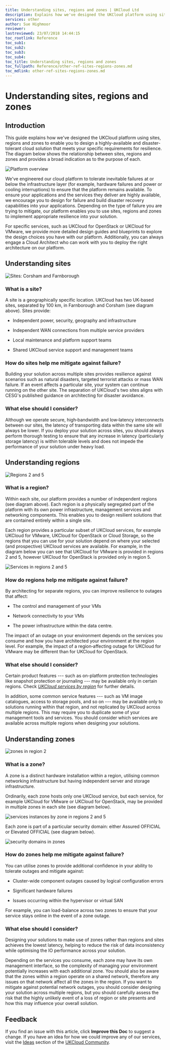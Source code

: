 ```yaml
---
title: Understanding sites, regions and zones | UKCloud Ltd
description: Explains how we've designed the UKCloud platform using sites, regions and zones to enable you to design a highly-available and disaster-tolerant cloud solution
services: other
author: Sue Highmoor
reviewer:
lastreviewed: 23/07/2018 14:44:15
toc_rootlink: Reference
toc_sub1: 
toc_sub2:
toc_sub3:
toc_sub4:
toc_title: Understanding sites, regions and zones
toc_fullpath: Reference/other-ref-sites-regions-zones.md
toc_mdlink: other-ref-sites-regions-zones.md
---
```


# Understanding sites, regions and zones

## Introduction

This guide explains how we've designed the UKCloud platform using sites, regions and zones to enable you to design a highly-available and disaster-tolerant cloud solution that meets your specific requirements for resilience. The diagram below shows the relationship between sites, regions and zones and provides a broad indication as to the purpose of each.

![Platform overview](images/fig1_platform_overview.png)

We've engineered our cloud platform to tolerate inevitable failures at or below the infrastructure layer (for example, hardware failures and power or cooling interruptions) to ensure that the platform remains available. To ensure your applications and the services they deliver are highly available, we encourage you to design for failure and build disaster recovery capabilities into your applications. Depending on the type of failure you are trying to mitigate, our platform enables you to use sites, regions and zones to implement appropriate resilience into your solution.

For specific services, such as UKCloud for OpenStack or UKCloud for VMware, we provide more detailed design guides and blueprints to explore the design choices you have with our platform. Additionally, you can always engage a Cloud Architect who can work with you to deploy the right architecture on our platform.

## Understanding sites

![Sites: Corsham and Farnborough](images/fig2_sites.png)

### What is a site?

A site is a geographically specific location. UKCloud has two UK‑based sites, separated by 100 km, in Farnborough and Corsham (see diagram above). Sites provide:

- Independent power, security, geography and infrastructure

- Independent WAN connections from multiple service providers

- Local maintenance and platform support teams

- Shared UKCloud service support and management teams

### How do sites help me mitigate against failure?

Building your solution across multiple sites provides resilience against scenarios such as natural disasters, targeted terrorist attacks or mass WAN failure. If an event affects a particular site, your system can continue running on the other site. The separation of UKCloud's two sites aligns with CESG's published guidance on architecting for disaster avoidance.

### What else should I consider?

Although we operate secure, high‑bandwidth and low‑latency interconnects between our sites, the latency of transporting data within the same site will always be lower. If you deploy your solution across sites, you should always perform thorough testing to ensure that any increase in latency (particularly storage latency) is within tolerable levels and does not impede the performance of your solution under heavy load.

## Understanding regions

![Regions 2 and 5](images/fig3_regions.png)

### What is a region?

Within each site, our platform provides a number of independent regions (see diagram above). Each region is a physically segregated part of the platform with its own power infrastructure, management services and networking components. This enables you to design resilient solutions that are contained entirely within a single site.

Each region provides a particular subset of UKCloud services, for example UKCloud for VMware, UKCloud for OpenStack or Cloud Storage, so the regions that you can use for your solution depend on where your selected (and prospective) UKCloud services are available. For example, in the diagram below you can see that UKCloud for VMware is provided in regions 2 and 5, however UKCloud for OpenStack is provided only in region 5.

![Services in regions 2 and 5](images/fig4_services_in_regions.png)

### How do regions help me mitigate against failure?

By architecting for separate regions, you can improve resilience to outages that affect:

- The control and management of your VMs

- Network connectivity to your VMs

- The power infrastructure within the data centre.

The impact of an outage on your environment depends on the services you consume and how you have architected your environment at the region level. For example, the impact of a region‑affecting outage for UKCloud for VMware may be different than for UKCloud for OpenStack.

### What else should I consider?

Certain product features --- such as on-platform protection technologies like snapshot protection or journaling --- may be available only in certain regions. Check [*UKCloud services by region*](other-ref-services-by-region.md) for further details.

In addition, some common service features --- such as VM image catalogues, access to storage pools, and so on --- may be available only to solutions running within that region, and not replicated by UKCloud across multiple regions. This may require you to duplicate some of your management tools and services. You should consider which services are available across multiple regions when designing your solutions.

## Understanding zones

![zones in region 2](images/fig5_zones.png)

### What is a zone?

A zone is a distinct hardware installation within a region, utilising common networking infrastructure but having independent server and storage infrastructure.

Ordinarily, each zone hosts only one UKCloud service, but each service, for example UKCloud for VMware or UKCloud for OpenStack, may be provided in multiple zones in each site (see diagram below).

![services instances by zone in regions 2 and 5](images/fig6_services_in_zones.png)

Each zone is part of a particular security domain: either Assured OFFICIAL or Elevated OFFICIAL (see diagram below).

![security domains in zones](images/fig7_security_domains.png)

### How do zones help me mitigate against failure?

You can utilise zones to provide additional confidence in your ability to tolerate outages and mitigate against:

- Cluster-wide component outages caused by logical configuration errors

- Significant hardware failures

- Issues occurring within the hypervisor or virtual SAN

For example, you can load-balance across two zones to ensure that your service stays online in the event of a zone outage.

### What else should I consider?

Designing your solutions to make use of zones rather than regions and sites achieves the lowest latency, helping to reduce the risk of data inconsistency while optimising the IO performance across your solution.

Depending on the services you consume, each zone may have its own management interface, so the complexity of managing your environment potentially increases with each additional zone. You should also be aware that the zones within a region operate on a shared network, therefore any issues on that network affect all the zones in the region. If you want to mitigate against potential network outages, you should consider designing your solution across multiple regions, but you should carefully assess the risk that the highly unlikely event of a loss of region or site presents and how this may influence your overall solution.

## Feedback

If you find an issue with this article, click **Improve this Doc** to suggest a change. If you have an idea for how we could improve any of our services, visit the [Ideas](https://community.ukcloud.com/ideas) section of the [UKCloud Community](https://community.ukcloud.com).
